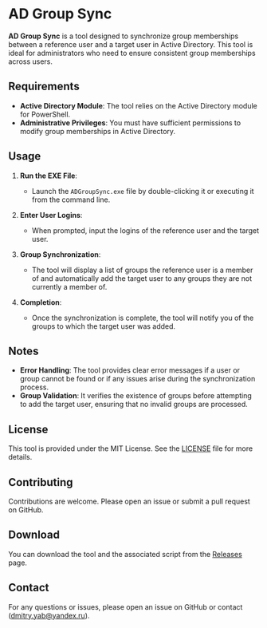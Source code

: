 # AD Group Sync

**AD Group Sync** is a tool designed to synchronize group memberships between a reference user and a target user in Active Directory. This tool is ideal for administrators who need to ensure consistent group memberships across users.

## Requirements

- **Active Directory Module**: The tool relies on the Active Directory module for PowerShell.
- **Administrative Privileges**: You must have sufficient permissions to modify group memberships in Active Directory.

## Usage

1. **Run the EXE File**:
   - Launch the `ADGroupSync.exe` file by double-clicking it or executing it from the command line.
   
2. **Enter User Logins**:
   - When prompted, input the logins of the reference user and the target user.

3. **Group Synchronization**:
   - The tool will display a list of groups the reference user is a member of and automatically add the target user to any groups they are not currently a member of.

4. **Completion**:
   - Once the synchronization is complete, the tool will notify you of the groups to which the target user was added.

## Notes

- **Error Handling**: The tool provides clear error messages if a user or group cannot be found or if any issues arise during the synchronization process.
- **Group Validation**: It verifies the existence of groups before attempting to add the target user, ensuring that no invalid groups are processed.

## License

This tool is provided under the MIT License. See the [LICENSE](LICENSE) file for more details.

## Contributing

Contributions are welcome. Please open an issue or submit a pull request on GitHub.

## Download

You can download the tool and the associated script from the [Releases](https://github.com/dhaoloth/ADGroupSync/releases) page.

## Contact

For any questions or issues, please open an issue on GitHub or contact (dmitry.yab@yandex.ru).
